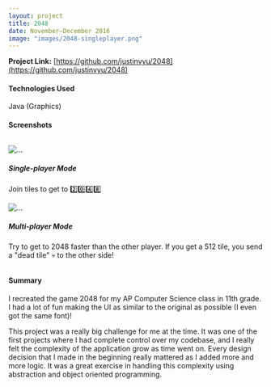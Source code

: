 ```yaml
---
layout: project
title: 2048
date: November—December 2016
image: "images/2048-singleplayer.png"
---
```


**Project Link:** [https://github.com/justinvyu/2048](https://github.com/justinvyu/2048)

#### Technologies Used
Java (Graphics)

#### Screenshots

<div class="container" style="margin: 2rem 0;">
  <div class="row">
    <div class="col-sm-4">
    <div class="card">
        <img src="{{site.baseurl}}/projects/images/2048-singleplayer.png" class="card-img-top" alt="...">
        <div class="card-body">
        <h5 class="card-title">Single-player Mode</h5>
        <p class="card-text">Join tiles to get to 2️⃣0️⃣4️⃣8️⃣</p>
        </div>
    </div>
    </div>
    <div class="col-sm-8">
    <div class="card">
    <img src="{{site.baseurl}}/projects/images/2048-multiplayer.png" class="card-img-top" alt="...">
    <div class="card-body">
      <h5 class="card-title">Multi-player Mode</h5>
      <p class="card-text">
      Try to get to 2048 faster than the other player. If you get a 512 tile, you
      send a "dead tile" 💀 to the other side!
      </p>
    </div>
  </div>
    </div>
  </div>
</div>

#### Summary

I recreated the game 2048 for my AP Computer Science class in 11th grade. I had a lot of fun
making the UI as similar to the original as possible (I even got the same font)!

This project was a really big challenge for me at the time. It was one of the first projects
where I had complete control over my codebase, and I really felt the complexity of the
application grow as time went on. Every design decision that I made in the beginning
really mattered as I added more and more logic. It was a great exercise in handling this
complexity using abstraction and object oriented programming.